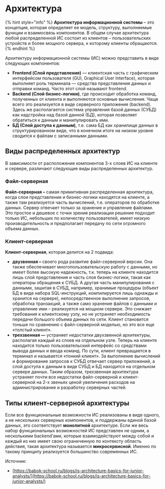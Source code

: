 # Архитектура

{% hint style="info" %}
**Архитектура информационной системы** – это концепция, которая определяет ее модель, структуру, выполняемые функции и взаимосвязь компонентов. В общем случае архитектура любой распределенной ИС состоит из клиентов – пользовательских устройств и более мощного сервера, к которому клиенты обращаются.
{% endhint %}

Архитектуру информационной системы (ИС) можно представить в виде следующих компонентов:

* **Frontend (Слой представления)** — клиентская часть с графическим интерфейсом пользователя (GUI, Graphical User Interface), которая выполняет роль терминала — средства представления данных и отправки команд. Часто этот слой называют frontend.
* **Backend (Слой бизнес-логики)**, где происходит обработка команд, полученных от клиента и выполняются основные вычисления. Чаще всего это реализуется в виде серверного приложения (backend). Здесь же располагается система управления базой данных (СУБД) как надстройка над базой данной (БД), которая позволяет обратиться к данным и манипулировать ими.
* **БД (Слой доступа к данным)**, т.е. сама БД как хранилище данных в структурированном виде, что в конечном итоге на низком уровне сводится к файлам с записанными данными.

## Виды распределенных архитектур

В зависимости от расположения компонентов 3-х слоев ИС на клиенте и сервере, различают следующие виды распределенных архитектур.

### **Файл-серверная**

**Файл-серверная –** самая примитивная распределенная архитектура, когда слои представления и бизнес-логики находятся на клиенте, а также там реализуется часть вычислений, т.е. операторов по обработке данных. Сервер отвечает только за хранение и управление файлами. Это простое и дешевое с точки зрения реализации решение подходит только ИС, небольших по количеству пользователей, имеет низкую производительность и предполагает передачу по сети огромного объема данных.

### **Клиент-серверная**

**Клиент-серверная**, которая делится на 2 подвида:

* **двузвенная –** своего рода развитие файл-серверной версии. Она также обеспечивает многопользовательскую работу с данными, но имеет более высокую надежность, т.к. теперь на клиенте находится лишь слой представления и часть слоя бизнес-логики, такая как операторы обращения к СУБД. А другая часть манипулирования с данными, зашитая в СУБД, например, хранимые процедуры (объект БД в виде набора SQL-инструкций, компилируется лишь однажды и хранится на сервере), непосредственное выполнение запросов, обработка транзакций, а также само хранение файлов с данными и управление ими – реализуется на мощном сервере. Это снижает требования к клиентскому узлу, но не устраняет необходимость передачи большого объема данных по сети. Клиент становится тоньше по сравнению с файл-серверной моделью, но это все еще «толстый клиент».
* **трехзвенная —** устраняет недостатки двухзвенной архитектуры, располагая каждый из слоев на отдельном узле. Теперь на клиенте находится только пользовательский интерфейс со средствами вывода данных и ввода команд. По сути, клиент превращается в терминал и называется «тонкий клиент». За выполнение вычислений и формирование запросов к СУБД отвечает сервер приложений, а слой доступа к данным в виде СУБД и БД находится на отдельном сервере данных. Таким образом, трехзвенная архитектура устраняет почти все недостатки файл-серверной и клиент-серверной на 2-х звеньях ценой увеличения расходов на администрирование и разработку серверных частей.

## Типы клиент-серверной архитектуры

Если все функциональные возможности ИС реализованы в виде одного, а не нескольких серверных компонентов, и поддержаны единой базой данных, это соответствует **монолитной** архитектуре. Если же весь набор функциональных возможностей ИС представлен не одним, а несколькими backend’ами, которые взаимодействуют между собой и каждый из них имеет свою ограниченную по контексту область действия, такая архитектура называется **микросервисной**. Именно по такому принципу реализуется большинство современных ИС.





Источник:

* [https://babok-school.ru/blogs/is-architecture-basics-for-junior-analysts/](https://babok-school.ru/blogs/is-architecture-basics-for-junior-analysts/)
